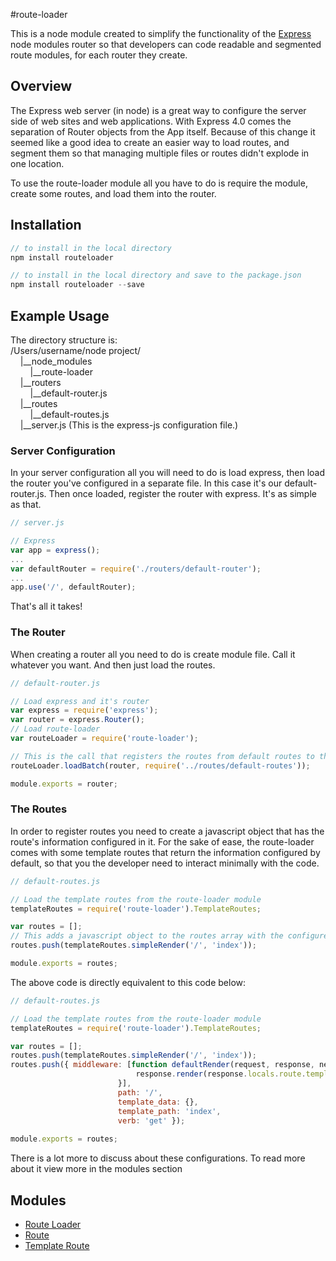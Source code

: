 #route-loader

This is a node module created to simplify the functionality of the [Express](https://github.com/strongloop/express) node modules router so that developers can code readable and segmented route modules, for each router they create.

## Overview
The Express web server (in node) is a great way to configure the server side of web sites and web applications. With Express 4.0 comes the separation of Router objects from the App itself. Because of this change it seemed like a good idea to create an easier way to load routes, and segment them so that managing multiple files or routes didn't explode in one location.

To use the route-loader module all you have to do is require the module, create some routes, and load them into the router.
## Installation
```javascript
// to install in the local directory
npm install routeloader

// to install in the local directory and save to the package.json
npm install routeloader --save
```
## Example Usage
The directory structure is:  
/Users/username/node project/  
&nbsp;&nbsp;&nbsp;&nbsp;|__node_modules  
&nbsp;&nbsp;&nbsp;&nbsp;&nbsp;&nbsp;&nbsp;&nbsp;|__route-loader  
&nbsp;&nbsp;&nbsp;&nbsp;|__routers  
&nbsp;&nbsp;&nbsp;&nbsp;&nbsp;&nbsp;&nbsp;&nbsp;|__default-router.js  
&nbsp;&nbsp;&nbsp;&nbsp;|__routes  
&nbsp;&nbsp;&nbsp;&nbsp;&nbsp;&nbsp;&nbsp;&nbsp;|__default-routes.js  
&nbsp;&nbsp;&nbsp;&nbsp;|__server.js (This is the express-js configuration file.)

### Server Configuration
In your server configuration all you will need to do is load express, then load the router you've configured in a separate file. In this case it's our default-router.js. Then once loaded, register the router with express. It's as simple as that.

```javascript
// server.js

// Express
var app = express();
...
var defaultRouter = require('./routers/default-router');
...
app.use('/', defaultRouter);
```

That's all it takes!

### The Router
When creating a router all you need to do is create module file. Call it whatever you want. And then just load the routes.

```javascript
// default-router.js

// Load express and it's router
var express = require('express');
var router = express.Router();
// Load route-loader
var routeLoader = require('route-loader');

// This is the call that registers the routes from default routes to the router
routeLoader.loadBatch(router, require('../routes/default-routes'));

module.exports = router;
```

### The Routes
In order to register routes you need to create a javascript object that has the route's information configured in it. For the sake of ease, the route-loader comes with some template routes that return the information configured by default, so that you the developer need to interact minimally with the code.

```javascript
// default-routes.js

// Load the template routes from the route-loader module
templateRoutes = require('route-loader').TemplateRoutes;

var routes = [];
// This adds a javascript object to the routes array with the configured route path of '/' and points that route to the template called index
routes.push(templateRoutes.simpleRender('/', 'index'));

module.exports = routes;
```
The above code is directly equivalent to this code below:
```javascript
// default-routes.js

// Load the template routes from the route-loader module
templateRoutes = require('route-loader').TemplateRoutes;

var routes = [];
routes.push(templateRoutes.simpleRender('/', 'index'));
routes.push({ middleware: [function defaultRender(request, response, next) {
 							response.render(response.locals.route.template_path, response.locals.route.template_data);
 						}],
 						path: '/',
 						template_data: {},
 						template_path: 'index',
 						verb: 'get' });
 						
module.exports = routes;
```

There is a lot more to discuss about these configurations. To read more about it view more in the modules section

## Modules
- [Route Loader](documentation/RouteLoader.md)
- [Route](documentation/Route.md)
- [Template Route](documentation/TemplateRoute.md)
